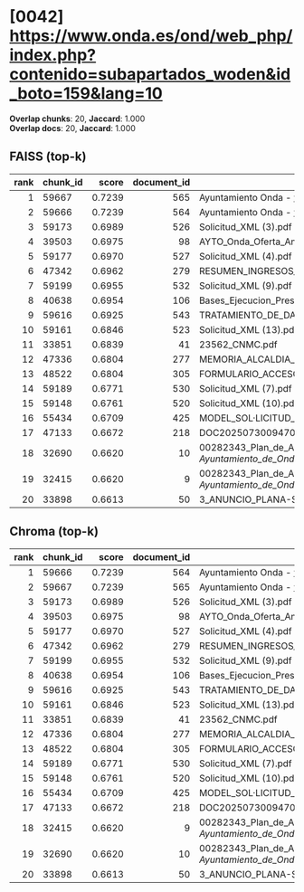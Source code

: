 # [0042] https://www.onda.es/ond/web_php/index.php?contenido=subapartados_woden&id_boto=159&lang=10

**Overlap chunks**: 20, **Jaccard**: 1.000  
**Overlap docs**: 20, **Jaccard**: 1.000

## FAISS (top-k)
rank | chunk_id | score | document_id | title
---:|---|---:|---:|---
1 | 59667 | 0.7239 | 565 | Ayuntamiento Onda - www.onda.es
2 | 59666 | 0.7239 | 564 | Ayuntamiento Onda - www.onda.es
3 | 59173 | 0.6989 | 526 | Solicitud_XML (3).pdf
4 | 39503 | 0.6975 | 98 | AYTO_Onda_Oferta_Anexo_I_firmado.pdf.pdf
5 | 59177 | 0.6970 | 527 | Solicitud_XML (4).pdf
6 | 47342 | 0.6962 | 279 | RESUMEN_INGRESOS_2025.pdf_1742285328909.pdf
7 | 59199 | 0.6955 | 532 | Solicitud_XML (9).pdf
8 | 40638 | 0.6954 | 106 | Bases_Ejecucion_Presupuesto_2025.pdf
9 | 59616 | 0.6925 | 543 | TRATAMIENTO_DE_DATOS.pdf
10 | 59161 | 0.6846 | 523 | Solicitud_XML (13).pdf
11 | 33851 | 0.6839 | 41 | 23562_CNMC.pdf
12 | 47336 | 0.6804 | 277 | MEMORIA_ALCALDIA_PRESUPUESTO_2025.pdf_1742285328938.pdf
13 | 48522 | 0.6804 | 305 | FORMULARIO_ACCESO_PID.pdf
14 | 59189 | 0.6771 | 530 | Solicitud_XML (7).pdf
15 | 59148 | 0.6761 | 520 | Solicitud_XML (10).pdf
16 | 55434 | 0.6709 | 425 | MODEL_SOL·LICITUD_ESCOLETA_ESTIU_2025 (1).pdf
17 | 47133 | 0.6672 | 218 | DOC20250730094702ANEXO_I_signed.pdf.pdf
18 | 32690 | 0.6620 | 10 | 00282343_Plan_de_Adecuacion_al_ENS_-_Ayuntamiento_de_Onda_(1).pdf.pdf
19 | 32415 | 0.6620 | 9 | 00282343_Plan_de_Adecuacion_al_ENS_-_Ayuntamiento_de_Onda_(1).pdf (1).pdf
20 | 33898 | 0.6613 | 50 | 3_ANUNCIO_PLANA-SOLAR.pdf

## Chroma (top-k)
rank | chunk_id | score | document_id | title
---:|---|---:|---:|---
1 | 59666 | 0.7239 | 564 | Ayuntamiento Onda - www.onda.es
2 | 59667 | 0.7239 | 565 | Ayuntamiento Onda - www.onda.es
3 | 59173 | 0.6989 | 526 | Solicitud_XML (3).pdf
4 | 39503 | 0.6975 | 98 | AYTO_Onda_Oferta_Anexo_I_firmado.pdf.pdf
5 | 59177 | 0.6970 | 527 | Solicitud_XML (4).pdf
6 | 47342 | 0.6962 | 279 | RESUMEN_INGRESOS_2025.pdf_1742285328909.pdf
7 | 59199 | 0.6955 | 532 | Solicitud_XML (9).pdf
8 | 40638 | 0.6954 | 106 | Bases_Ejecucion_Presupuesto_2025.pdf
9 | 59616 | 0.6925 | 543 | TRATAMIENTO_DE_DATOS.pdf
10 | 59161 | 0.6846 | 523 | Solicitud_XML (13).pdf
11 | 33851 | 0.6839 | 41 | 23562_CNMC.pdf
12 | 47336 | 0.6804 | 277 | MEMORIA_ALCALDIA_PRESUPUESTO_2025.pdf_1742285328938.pdf
13 | 48522 | 0.6804 | 305 | FORMULARIO_ACCESO_PID.pdf
14 | 59189 | 0.6771 | 530 | Solicitud_XML (7).pdf
15 | 59148 | 0.6761 | 520 | Solicitud_XML (10).pdf
16 | 55434 | 0.6709 | 425 | MODEL_SOL·LICITUD_ESCOLETA_ESTIU_2025 (1).pdf
17 | 47133 | 0.6672 | 218 | DOC20250730094702ANEXO_I_signed.pdf.pdf
18 | 32415 | 0.6620 | 9 | 00282343_Plan_de_Adecuacion_al_ENS_-_Ayuntamiento_de_Onda_(1).pdf (1).pdf
19 | 32690 | 0.6620 | 10 | 00282343_Plan_de_Adecuacion_al_ENS_-_Ayuntamiento_de_Onda_(1).pdf.pdf
20 | 33898 | 0.6613 | 50 | 3_ANUNCIO_PLANA-SOLAR.pdf
